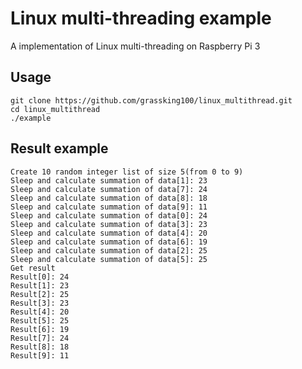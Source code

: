 # Linux multi-threading example
A implementation of Linux multi-threading on Raspberry Pi 3

## Usage
```
git clone https://github.com/grassking100/linux_multithread.git
cd linux_multithread
./example
```

## Result example
```
Create 10 random integer list of size 5(from 0 to 9)
Sleep and calculate summation of data[1]: 23
Sleep and calculate summation of data[7]: 24
Sleep and calculate summation of data[8]: 18
Sleep and calculate summation of data[9]: 11
Sleep and calculate summation of data[0]: 24
Sleep and calculate summation of data[3]: 23
Sleep and calculate summation of data[4]: 20
Sleep and calculate summation of data[6]: 19
Sleep and calculate summation of data[2]: 25
Sleep and calculate summation of data[5]: 25
Get result
Result[0]: 24
Result[1]: 23
Result[2]: 25
Result[3]: 23
Result[4]: 20
Result[5]: 25
Result[6]: 19
Result[7]: 24
Result[8]: 18
Result[9]: 11
```
